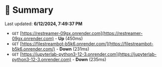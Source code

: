 # 📖 Summary
Last updated: **6/12/2024, 7:49:37 PM**

- `GET` [https://restreamer-09gx.onrender.com](https://restreamer-09gx.onrender.com) - **Up** (450ms)
- `GET` [https://filestreambot-b5k6.onrender.com/](https://filestreambot-b5k6.onrender.com/) - **Down** (231ms)
- `GET` [https://jupyterlab-python3-12-3.onrender.com](https://jupyterlab-python3-12-3.onrender.com) - **Down** (235ms)

